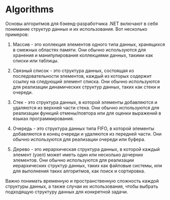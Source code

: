 # Algorithms

Основы алгоритмов для бэкенд-разработчика .NET включают в себя понимание структур данных и их использования. Вот несколько примеров:

1. Массив - это коллекция элементов одного типа данных, хранящихся в смежных областях памяти. Они обычно используются для хранения и манипулирования коллекциями данных, такими как списки или таблицы.

2. Связный список - это структура данных, состоящая из последовательности элементов, каждый из которых содержит ссылку на следующий элемент списка. Они обычно используются для реализации динамических структур данных, таких как стеки и очереди.

3. Стек - это структура данных, в которой элементы добавляются и удаляются из верхней части стека. Они обычно используются для реализации функций отмены/повтора или для оценки выражений в языках программирования.

4. Очередь - это структура данных типа FIFO, в которой элементы добавляются в конец очереди и удаляются из передней части. Они обычно используются для реализации очереди или буфера.

5. Дерево - это иерархическая структура данных, в которой каждый элемент (узел) может иметь один или несколько дочерних элементов. Они обычно используются для реализации иерархических структур данных, таких как файловые системы, или для выполнения таких алгоритмов, как поиск и сортировка.

Важно понимать временную и пространственную сложность каждой структуры данных, а также случаи их использования, чтобы выбрать подходящую структуру данных для конкретной задачи.
